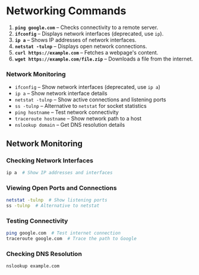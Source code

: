 # Networking Commands

1. **`ping google.com`** – Checks connectivity to a remote server.
2. **`ifconfig`** – Displays network interfaces (deprecated, use `ip`).
3. **`ip a`** – Shows IP addresses of network interfaces.
4. **`netstat -tulnp`** – Displays open network connections.
5. **`curl https://example.com`** – Fetches a webpage's content.
6. **`wget https://example.com/file.zip`** – Downloads a file from the internet.


### Network Monitoring
- `ifconfig` – Show network interfaces (deprecated, use `ip a`)
- `ip a` – Show network interface details
- `netstat -tulnp` – Show active connections and listening ports
- `ss -tulnp` – Alternative to `netstat` for socket statistics
- `ping hostname` – Test network connectivity
- `traceroute hostname` – Show network path to a host
- `nslookup domain` – Get DNS resolution details

## Network Monitoring
### Checking Network Interfaces
```bash
ip a  # Show IP addresses and interfaces
```
### Viewing Open Ports and Connections
```bash
netstat -tulnp  # Show listening ports
ss -tulnp  # Alternative to netstat
```
### Testing Connectivity
```bash
ping google.com  # Test internet connection
traceroute google.com  # Trace the path to Google
```
### Checking DNS Resolution
```bash
nslookup example.com
```
